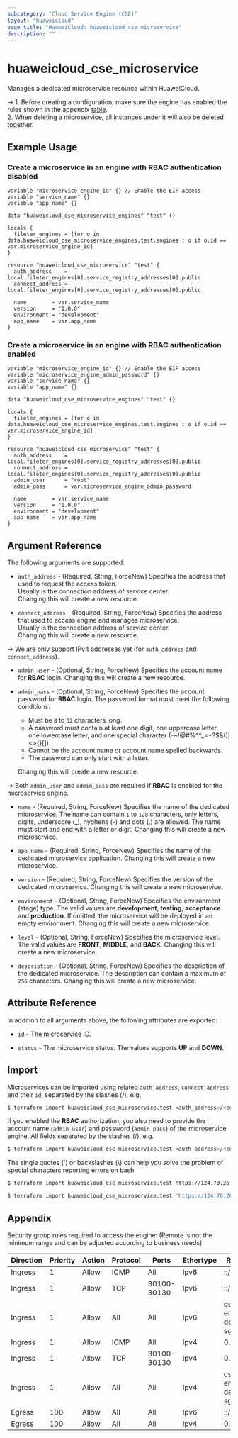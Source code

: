 ```yaml
---
subcategory: "Cloud Service Engine (CSE)"
layout: "huaweicloud"
page_title: "HuaweiCloud: huaweicloud_cse_microservice"
description: ""
---
```


# huaweicloud_cse_microservice

Manages a dedicated microservice resource within HuaweiCloud.

-> 1. Before creating a configuration, make sure the engine has enabled the rules shown in the appendix
   [table](#microservice_default_engine_access_rules).
   <br/> 2. When deleting a microservice, all instances under it will also be deleted together.

## Example Usage

### Create a microservice in an engine with RBAC authentication disabled

```hcl
variable "microservice_engine_id" {} // Enable the EIP access
variable "service_name" {}
variable "app_name" {}

data "huaweicloud_cse_microservice_engines" "test" {}

locals {
  fileter_engines = [for o in data.huaweicloud_cse_microservice_engines.test.engines : o if o.id == var.microservice_engine_id]
}

resource "huaweicloud_cse_microservice" "test" {
  auth_address    = local.fileter_engines[0].service_registry_addresses[0].public
  connect_address = local.fileter_engines[0].service_registry_addresses[0].public

  name        = var.service_name
  version     = "1.0.0"
  environment = "development"
  app_name    = var.app_name
}
```

### Create a microservice in an engine with RBAC authentication enabled

```hcl
variable "microservice_engine_id" {} // Enable the EIP access
variable "microservice_engine_admin_password" {}
variable "service_name" {}
variable "app_name" {}

data "huaweicloud_cse_microservice_engines" "test" {}

locals {
  fileter_engines = [for o in data.huaweicloud_cse_microservice_engines.test.engines : o if o.id == var.microservice_engine_id]
}

resource "huaweicloud_cse_microservice" "test" {
  auth_address    = local.fileter_engines[0].service_registry_addresses[0].public
  connect_address = local.fileter_engines[0].service_registry_addresses[0].public
  admin_user      = "root"
  admin_pass      = var.microservice_engine_admin_password

  name        = var.service_name
  version     = "1.0.0"
  environment = "development"
  app_name    = var.app_name
}
```

## Argument Reference

The following arguments are supported:

* `auth_address` - (Required, String, ForceNew) Specifies the address that used to request the access token.  
  Usually is the connection address of service center.  
  Changing this will create a new resource.

* `connect_address` - (Required, String, ForceNew) Specifies the address that used to access engine and manages
  microservice.  
  Usually is the connection address of service center.  
  Changing this will create a new resource.

-> We are only support IPv4 addresses yet (for `auth_address` and `connect_address`).

* `admin_user` - (Optional, String, ForceNew) Specifies the account name for **RBAC** login.
  Changing this will create a new resource.

* `admin_pass` - (Optional, String, ForceNew) Specifies the account password for **RBAC** login.
  The password format must meet the following conditions:
  + Must be `8` to `32` characters long.
  + A password must contain at least one digit, one uppercase letter, one lowercase letter, and one special character
    (-~!@#%^*_=+?$&()|<>{}[]).
  + Cannot be the account name or account name spelled backwards.
  + The password can only start with a letter.

  Changing this will create a new resource.

-> Both `admin_user` and `admin_pass` are required if **RBAC** is enabled for the microservice engine.

* `name` - (Required, String, ForceNew) Specifies the name of the dedicated microservice.
  The name can contain `1` to `128` characters, only letters, digits, underscore (_), hyphens (-) and dots (.) are
  allowed. The name must start and end with a letter or digit. Changing this will create a new microservice.

* `app_name` - (Required, String, ForceNew) Specifies the name of the dedicated microservice application.
  Changing this will create a new microservice.

* `version` - (Required, String, ForceNew) Specifies the version of the dedicated microservice.
  Changing this will create a new microservice.

* `environment` - (Optional, String, ForceNew) Specifies the environment (stage) type.
  The valid values are **development**, **testing**, **acceptance** and **production**.
  If omitted, the microservice will be deployed in an empty environment.
  Changing this will create a new microservice.

* `level` - (Optional, String, ForceNew) Specifies the microservice level.
  The valid values are **FRONT**, **MIDDLE**, and **BACK**. Changing this will create a new microservice.

* `description` - (Optional, String, ForceNew) Specifies the description of the dedicated microservice.
  The description can contain a maximum of `256` characters.
  Changing this will create a new microservice.

## Attribute Reference

In addition to all arguments above, the following attributes are exported:

* `id` - The microservice ID.

* `status` - The microservice status. The values supports **UP** and **DOWN**.

## Import

Microservices can be imported using related `auth_address`, `connect_address` and their `id`, separated by the
slashes (/), e.g.

```bash
$ terraform import huaweicloud_cse_microservice.test <auth_address>/<connect_address>/<id>
```

If you enabled the **RBAC** authorization, you also need to provide the account name (`admin_user`) and password
(`admin_pass`) of the microservice engine. All fields separated by the slashes (/), e.g.

```bash
$ terraform import huaweicloud_cse_microservice.test <auth_address>/<connect_address>/<id>/<admin_user>/<admin_pass>
```

The single quotes (') or backslashes (\\) can help you solve the problem of special characters reporting errors on bash.

```bash
$ terraform import huaweicloud_cse_microservice.test https://124.70.26.32:30100/https://124.70.26.32:30100/f14960ba495e03f59f85aacaaafbdef3fbff3f0d/root/Test\!123
```

```bash
$ terraform import huaweicloud_cse_microservice.test 'https://124.70.26.32:30100/https://124.70.26.32:30100/f14960ba495e03f59f85aacaaafbdef3fbff3f0d/root/Test!123'
```

## Appendix

<a name="microservice_default_engine_access_rules"></a>
Security group rules required to access the engine:
(Remote is not the minimum range and can be adjusted according to business needs)

| Direction | Priority | Action | Protocol | Ports         | Ethertype | Remote                |
| --------- | -------- | ------ | -------- | ------------- | --------- | --------------------- |
| Ingress   | 1        | Allow  | ICMP     | All           | Ipv6      | ::/0                  |
| Ingress   | 1        | Allow  | TCP      | 30100-30130   | Ipv6      | ::/0                  |
| Ingress   | 1        | Allow  | All      | All           | Ipv6      | cse-engine-default-sg |
| Ingress   | 1        | Allow  | ICMP     | All           | Ipv4      | 0.0.0.0/0             |
| Ingress   | 1        | Allow  | TCP      | 30100-30130   | Ipv4      | 0.0.0.0/0             |
| Ingress   | 1        | Allow  | All      | All           | Ipv4      | cse-engine-default-sg |
| Egress    | 100      | Allow  | All      | All           | Ipv6      | ::/0                  |
| Egress    | 100      | Allow  | All      | All           | Ipv4      | 0.0.0.0/0             |
